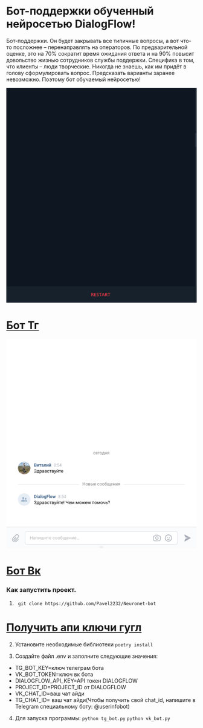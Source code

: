 # Бот-поддержки обученный нейросетью DialogFlow!
Бот-поддержки. 
Он будет закрывать все типичные вопросы, а вот что-то посложнее – перенаправлять на операторов.
По предварительной оценке, это на 70% сократит время ожидания ответа и на 90% повысит довольство жизнью сотрудников службы поддержки.
Специфика в том, что клиенты – люди творческие. Никогда не знаешь, как им придёт в голову сформулировать вопрос.
Предсказать варианты заранее невозможно. Поэтому бот обучаемый нейросетью! 


![Пример работы](https://github.com/Pavel2232/Neuronet-bot/blob/master/demo_tg_bot.gif)
# [Бот Тг](https://t.me/neuronet_pablo_bot)
![](https://github.com/Pavel2232/Neuronet-bot/blob/master/demo_vk_bot.gif)
# [Бот Вк](https://vk.com/club222012081)
### Как запустить проект.
1. ``` git clone https://github.com/Pavel2232/Neuronet-bot```

# [Получить апи ключи гугл](https://cloud.google.com/docs/authentication/provide-credentials-adc#how-to)

2. Установите необходимые библиотеки  ```poetry install```

3. Создайте файл .env и заполните следующие значения:
* TG_BOT_KEY=ключ телеграм бота 
* VK_BOT_TOKEN=ключ вк бота 
* DIALOGFLOW_API_KEY=API токен DIALOGFLOW
* PROJECT_ID=PROJECT_ID от DIALOGFLOW
* VK_CHAT_ID=ваш чат айди
* TG_CHAT_ID= ваш чат айди(Чтобы получить свой chat_id, напишите в Telegram специальному боту: @userinfobot)


4. Для запуска программы:
```python tg_bot.py```
```python vk_bot.py```

